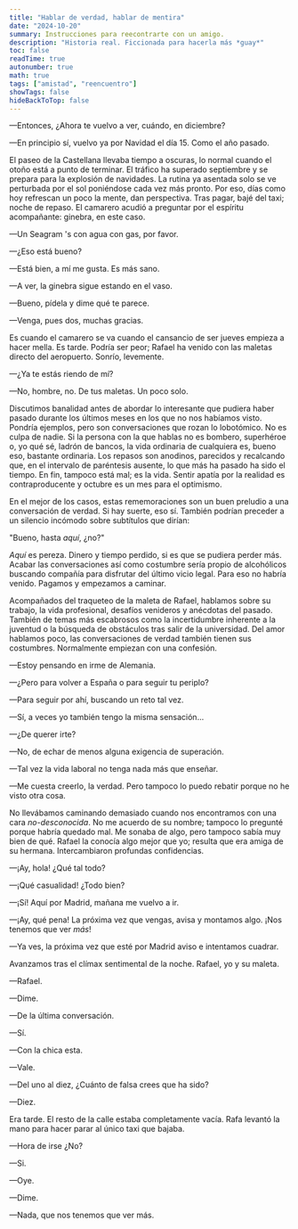 ```yaml
---
title: "Hablar de verdad, hablar de mentira"
date: "2024-10-20"
summary: Instrucciones para reecontrarte con un amigo.
description: "Historia real. Ficcionada para hacerla más *guay*"
toc: false
readTime: true
autonumber: true
math: true
tags: ["amistad", "reencuentro"]
showTags: false
hideBackToTop: false
---
```

—Entonces, ¿Ahora te vuelvo a ver, cuándo, en diciembre?

—En principio sí, vuelvo ya por Navidad el día 15. Como el año pasado.

El paseo de la Castellana llevaba tiempo a oscuras, lo normal cuando el otoño está a punto de terminar. El tráfico ha superado septiembre y se prepara para la explosión de navidades. La rutina ya asentada solo se ve perturbada por el sol poniéndose cada vez más pronto. Por eso, días como hoy refrescan un poco la mente, dan perspectiva. Tras pagar, bajé del taxi; noche de repaso. El camarero acudió a preguntar por el espíritu acompañante: ginebra, en este caso.

—Un Seagram 's con agua con gas, por favor.

—¿Eso está bueno?

—Está bien, a mí me gusta. Es más sano.

—A ver, la ginebra sigue estando en el vaso.

—Bueno, pídela y dime qué te parece.

—Venga, pues dos, muchas gracias.

Es cuando el camarero se va cuando el cansancio de ser jueves empieza a hacer mella. Es tarde. Podría ser peor; Rafael ha venido con las maletas directo del aeropuerto. Sonrío, levemente.

—¿Ya te estás riendo de mí?

—No, hombre, no. De tus maletas. Un poco solo.

Discutimos banalidad antes de abordar lo interesante que pudiera haber pasado durante los últimos meses en los que no nos habíamos visto. Pondría ejemplos, pero son conversaciones que rozan lo lobotómico. No es culpa de nadie. Si la persona con la que hablas no es bombero, superhéroe o, yo qué sé, ladrón de bancos, la vida ordinaria de cualquiera es, bueno eso, bastante ordinaria. Los repasos son anodinos, parecidos y recalcando que, en el intervalo de paréntesis ausente, lo que más ha pasado ha sido el tiempo. En fin, tampoco está mal; es la vida. Sentir apatía por la realidad es contraproducente y octubre es un mes para el optimismo.

En el mejor de los casos, estas rememoraciones son un buen preludio a una conversación de verdad. Si hay suerte, eso sí. También podrían preceder a un silencio incómodo sobre subtítulos que dirían:

"Bueno, hasta *aquí*, ¿no?"

*Aquí* es pereza. Dinero y tiempo perdido, si es que se pudiera perder más. Acabar las conversaciones así como costumbre sería propio de alcohólicos buscando compañía para disfrutar del último vicio legal. Para eso no habría venido. Pagamos y empezamos a caminar.

Acompañados del traqueteo de la maleta de Rafael, hablamos sobre su trabajo, la vida profesional, desafíos venideros y anécdotas del pasado. También de temas más escabrosos como la incertidumbre inherente a la juventud o la búsqueda de obstáculos tras salir de la universidad. Del amor hablamos poco, las conversaciones de verdad también tienen sus costumbres. Normalmente empiezan con una confesión.

—Estoy pensando en irme de Alemania.

—¿Pero para volver a España o para seguir tu periplo?

—Para seguir por ahí, buscando un reto tal vez.

—Sí, a veces yo también tengo la misma sensación…

—¿De querer irte?

—No, de echar de menos alguna exigencia de superación. 

—Tal vez la vida laboral no tenga nada más que enseñar.

—Me cuesta creerlo, la verdad. Pero tampoco lo puedo rebatir porque no he visto otra cosa.

No llevábamos caminando demasiado cuando nos encontramos con una cara *no-desconocida*. No me acuerdo de su nombre; tampoco lo pregunté porque habría quedado mal. Me sonaba de algo, pero tampoco sabía muy bien de qué. Rafael la conocía algo mejor que yo; resulta que era amiga de su hermana. Intercambiaron profundas confidencias.

—¡Ay, hola! ¿Qué tal todo?

—¡Qué casualidad! ¿Todo bien?

—¡Sí! Aquí por Madrid, mañana me vuelvo a ir.

—¡Ay, qué pena! La próxima vez que vengas, avisa y montamos algo. ¡Nos tenemos que ver *más*!

—Ya ves, la próxima vez que esté por Madrid aviso e intentamos cuadrar.

Avanzamos tras el clímax sentimental de la noche. Rafael, yo y su maleta.

—Rafael.

—Dime.

—De la última conversación.

—Sí.

—Con la chica esta.

—Vale.

—Del uno al diez, ¿Cuánto de falsa crees que ha sido?

—Diez.

Era tarde. El resto de la calle estaba completamente vacía. Rafa levantó la mano para hacer parar al único taxi que bajaba. 

—Hora de irse ¿No?

—Si.

—Oye.

—Dime.

—Nada, que nos tenemos que ver más.

